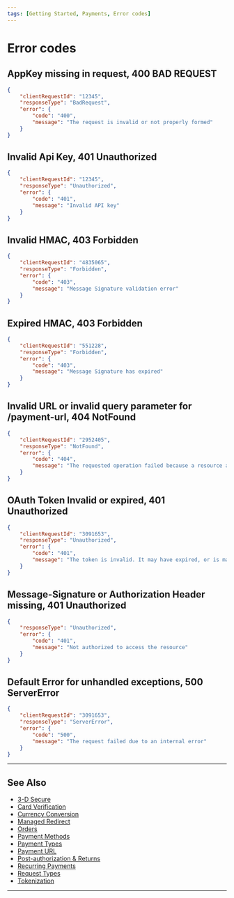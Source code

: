 ```yaml
---
tags: [Getting Started, Payments, Error codes]
---
```


# Error codes

## AppKey missing in request, 400 BAD REQUEST

```json
{
    "clientRequestId": "12345",
    "responseType": "BadRequest",
    "error": {
        "code": "400",
        "message": "The request is invalid or not properly formed"
    }
}
```

## Invalid Api Key, 401 Unauthorized

```json
{
    "clientRequestId": "12345",
    "responseType": "Unauthorized",
    "error": {
        "code": "401",
        "message": "Invalid API key"
    }
} 
```

## Invalid HMAC, 403 Forbidden

```json
{
    "clientRequestId": "4835065",
    "responseType": "Forbidden",
    "error": {
        "code": "403",
        "message": "Message Signature validation error"
    }
} 
```

## Expired HMAC, 403 Forbidden

```json
{
    "clientRequestId": "551228",
    "responseType": "Forbidden",
    "error": {
        "code": "403",
        "message": "Message Signature has expired"
    }
} 
```

## Invalid URL or invalid query parameter for /payment-url, 404 NotFound

```json
{
    "clientRequestId": "2952405",
    "responseType": "NotFound",
    "error": {
        "code": "404",
        "message": "The requested operation failed because a resource associated with the request could not be found"
    }
}
```

## OAuth Token Invalid or expired, 401 Unauthorized

```json
{
    "clientRequestId": "3091653",
    "responseType": "Unauthorized",
    "error": {
        "code": "401",
        "message": "The token is invalid. It may have expired, or is maybe incorrect"
    }
} 
```

## Message-Signature or Authorization Header missing, 401 Unauthorized

```json
{
    "responseType": "Unauthorized",
    "error": {
        "code": "401",
        "message": "Not authorized to access the resource"
    }
} 
```

## Default Error for unhandled exceptions, 500 ServerError

```json
{
    "clientRequestId": "3091653",
    "responseType": "ServerError",
    "error": {
        "code": "500",
        "message": "The request failed due to an internal error"
    }
} 
```

---

## See Also

- [3-D Secure](?path=docs/english/payments/3-5-3d-secure.md)
- [Card Verification](?path=docs/english/payments/3-6-card-verification.md)
- [Currency Conversion](?path=docs/english/payments/3-7-currency-conversion.md)
- [Managed Redirect](?path=docs/english/payments/3-8-managed-redirect.md)
- [Orders](?path=docs/english/payments/3-9-orders.md)
- [Payment Methods](?path=docs/english/payments/3-2-payment-methods.md)
- [Payment Types](?path=docs/english/payments/3-3-payment-types.md)
- [Payment URL](?path=docs/english/payments/3-10-payment-url.md)
- [Post-authorization & Returns](?path=docs/english/payments/3-4-post-auth.md)
- [Recurring Payments](?path=docs/english/payments/3-11-recurring-payments.md)
- [Request Types](?path=docs/english/payments/3-1-request-types.md)
- [Tokenization](?path=docs/english/payments/3-12-tokenisation.md)

---
